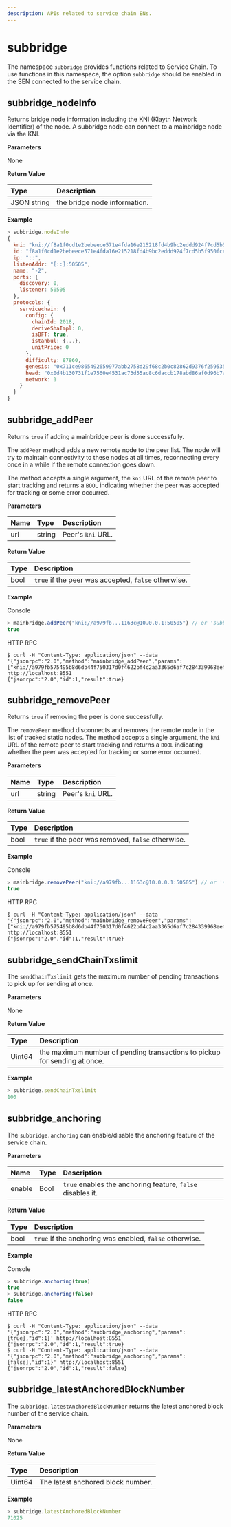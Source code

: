 ```yaml
---
description: APIs related to service chain ENs.
---
```


# subbridge

The namespace `subbridge` provides functions related to Service Chain. To use functions in this namespace, the option `subbridge` should be enabled in the SEN connected to the service chain.

## subbridge\_nodeInfo

Returns bridge node information including the KNI \(Klaytn Network Identifier\) of the node. A subbridge node can connect to a mainbridge node via the KNI.

**Parameters**

None

**Return Value**

| Type | Description |
| :--- | :--- |
| JSON string | the bridge node information. |

**Example**

```javascript
> subbridge.nodeInfo
{
  kni: "kni://f8a1f0cd1e2bebeece571e4fda16e215218fd4b9bc2eddd924f7cd5b5f950fcec8f4b8cd3851390d1d0bacf1b15e1c4a38c882252e429a28d16eeb6edbacd726@[::]:50505?discport=0",
  id: "f8a1f0cd1e2bebeece571e4fda16e215218fd4b9bc2eddd924f7cd5b5f950fcec8f4b8cd3851390d1d0bacf1b15e1c4a38c882252e429a28d16eeb6edbacd726",
  ip: "::",
  listenAddr: "[::]:50505",
  name: "-2",
  ports: {
    discovery: 0,
    listener: 50505
  },
  protocols: {
    servicechain: {
      config: {
        chainId: 2018,
        deriveShaImpl: 0,
        isBFT: true,
        istanbul: {...},
        unitPrice: 0
      },
      difficulty: 87860,
      genesis: "0x711ce9865492659977abb2758d29f68c2b0c82862d9376f25953579f64f95b58",
      head: "0x0d4b130731f1e7560e4531ac73d55ac8c6daccb178abd86af0d96b7aafded7c5",
      network: 1
    }
  }
}
```

## subbridge\_addPeer

Returns `true` if adding a mainbridge peer is done successfully.

The `addPeer` method adds a new remote node to the peer list. The node will try to maintain connectivity to these nodes at all times, reconnecting every once in a while if the remote connection goes down.

The method accepts a single argument, the `kni` URL of the remote peer to start tracking and returns a `BOOL` indicating whether the peer was accepted for tracking or some error occurred.

**Parameters**

| Name | Type | Description |
| :--- | :--- | :--- |
| url | string | Peer's  `kni` URL. |

**Return Value**

| Type | Description |
| :--- | :--- |
| bool | `true` if the peer was accepted, `false` otherwise. |

**Example**

Console

```javascript
> mainbridge.addPeer("kni://a979fb...1163c@10.0.0.1:50505") // or 'subbridge.addPeer'
true
```

HTTP RPC

```text
$ curl -H "Content-Type: application/json" --data '{"jsonrpc":"2.0","method":"mainbridge_addPeer","params":["kni://a979fb575495b8d6db44f750317d0f4622bf4c2aa3365d6af7c284339968eef29b69ad0dce72a4d8db5ebb4968de0e3bec910127f134779fbcb0cb6d3331163c@10.0.0.1:50505"],"id":1}' http://localhost:8551
{"jsonrpc":"2.0","id":1,"result":true}
```

## subbridge\_removePeer

Returns `true` if removing the peer is done successfully.

The `removePeer` method disconnects and removes the remote node in the list of tracked static nodes. The method accepts a single argument, the `kni` URL of the remote peer to start tracking and returns a `BOOL` indicating whether the peer was accepted for tracking or some error occurred.

**Parameters**

| Name | Type | Description |
| :--- | :--- | :--- |
| url | string | Peer's  `kni` URL. |

**Return Value**

| Type | Description |
| :--- | :--- |
| bool | `true` if the peer was removed, `false` otherwise. |

**Example**

Console

```javascript
> mainbridge.removePeer("kni://a979fb...1163c@10.0.0.1:50505") // or 'subbridge.removePeer'
true
```

HTTP RPC

```text
$ curl -H "Content-Type: application/json" --data '{"jsonrpc":"2.0","method":"mainbridge_removePeer","params":["kni://a979fb575495b8d6db44f750317d0f4622bf4c2aa3365d6af7c284339968eef29b69ad0dce72a4d8db5ebb4968de0e3bec910127f134779fbcb0cb6d3331163c@10.0.0.1:50505"],"id":1}' http://localhost:8551
{"jsonrpc":"2.0","id":1,"result":true}
```

## subbridge\_sendChainTxslimit

The `sendChainTxslimit` gets the maximum number of pending transactions to pick up for sending at once.

**Parameters**

None

**Return Value**

| Type | Description |
| :--- | :--- |
| Uint64 | the maximum number of pending transactions to pickup for sending at once. |

**Example**

```javascript
> subbridge.sendChainTxslimit
100
```

## subbridge\_anchoring

The `subbridge.anchoring` can enable/disable the anchoring feature of the service chain.

**Parameters**

| Name | Type | Description |
| :--- | :--- | :--- |
| enable | Bool | `true` enables the anchoring feature, `false` disables it. |

**Return Value**

| Type | Description |
| :--- | :--- |
| bool | `true` if the anchoring was enabled, `false` otherwise. |

**Example**

Console

```javascript
> subbridge.anchoring(true)
true
> subbridge.anchoring(false)
false
```

HTTP RPC

```text
$ curl -H "Content-Type: application/json" --data '{"jsonrpc":"2.0","method":"subbridge_anchoring","params":[true],"id":1}' http://localhost:8551
{"jsonrpc":"2.0","id":1,"result":true}
$ curl -H "Content-Type: application/json" --data '{"jsonrpc":"2.0","method":"subbridge_anchoring","params":[false],"id":1}' http://localhost:8551
{"jsonrpc":"2.0","id":1,"result":false}
```

## subbridge\_latestAnchoredBlockNumber

The `subbridge.latestAnchoredBlockNumber` returns the latest anchored block number of the service chain.

**Parameters**

None

**Return Value**

| Type | Description |
| :--- | :--- |
| Uint64 | The latest anchored block number. |

**Example**

```javascript
> subbridge.latestAnchoredBlockNumber
71025
```


